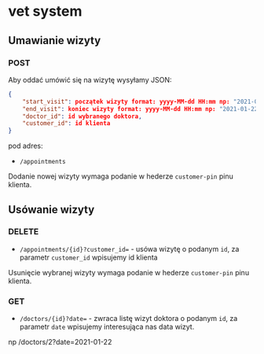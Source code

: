 # vet system

## Umawianie wizyty

### POST

Aby oddać umówić się na wizytę wysyłamy JSON:

```json
{
    "start_visit": początek wizyty format: yyyy-MM-dd HH:mm np: "2021-01-22 11:00",
    "end_visit": koniec wizyty format: yyyy-MM-dd HH:mm np: "2021-01-22 11:40",
    "doctor_id": id wybranego doktora,
    "customer_id": id klienta
}
```

pod adres:

- `/appointments`

Dodanie nowej wizyty wymaga podanie w hederze `customer-pin` pinu klienta.

## Usówanie wizyty

### DELETE

- `/appointments/{id}?customer_id=` - usówa wizytę o podanym `id`, za parametr `customer_id` wpisujemy id klienta

Usunięcie wybranej wizyty wymaga podanie w hederze `customer-pin` pinu klienta.


### GET

- `/doctors/{id}?date=` - zwraca listę wizyt doktora o podanym `id`, za parametr `date` wpisujemy interesująca nas data wizyt.

np /doctors/2?date=2021-01-22